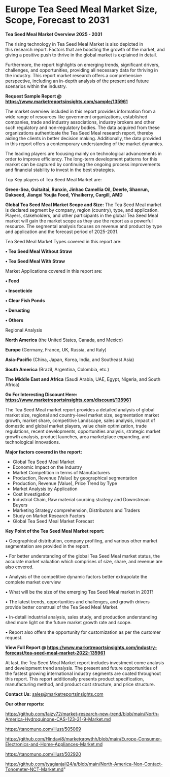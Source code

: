  # Europe Tea Seed Meal Market Size, Scope, Forecast to 2031

<Strong> Tea Seed Meal Market Overview 2025 - 2031</strong>

The rising technology in Tea Seed Meal Market is also depicted in this research report. Factors that are boosting the growth of the market, and giving a positive push to thrive in the global market is explained in detail.

Furthermore, the report highlights on emerging trends, significant drivers, challenges, and opportunities, providing all necessary data for thriving in the industry. This report market research offers a comprehensive perspective, including an in-depth analysis of the present and future scenarios within the industry.

<strong>Request Sample Report @ <a href=https://www.marketreportsinsights.com/sample/135961>https://www.marketreportsinsights.com/sample/135961</a></strong>

The market overview included in this report provides information from a wide range of resources like government organizations, established companies, trade and industry associations, industry brokers and other such regulatory and non-regulatory bodies. The data acquired from these organizations authenticate the Tea Seed Meal research report, thereby aiding the clients in better decision making. Additionally, the data provided in this report offers a contemporary understanding of the market dynamics.

The leading players are focusing mainly on technological advancements in order to improve efficiency. The long-term development patterns for this market can be captured by continuing the ongoing process improvements and financial stability to invest in the best strategies.

Top Key players of Tea Seed Meal Market are:

<strong>Green-Sea, Guitaitai, Runxin, Jinhao Camellia Oil, Deerle, Shanrun, Dakseed, Jiangxi Youjia Food, Yihaikerry, Cargill, AMD</strong>

<strong><b>Global Tea Seed Meal Market Scope and Size:</b></strong>
The Tea Seed Meal market is declared segment by company, region (country), type, and application. Players, stakeholders, and other participants in the global Tea Seed Meal market will gain the market scope as they use the report as a powerful resource. The segmental analysis focuses on revenue and product by type and application and the forecast period of 2025-2031.

Tea Seed Meal Market Types covered in this report are:

<strong>• Tea Seed Meal Without Straw

• Tea Seed Meal With Straw</strong>

Market Applications covered in this report are:

<strong>• Feed

• Insecticide

• Clear Fish Ponds

• Derusting

• Others</strong> 

Regional Analysis

<strong>North America</strong> (the United States, Canada, and Mexico)

<strong>Europe</strong> (Germany, France, UK, Russia, and Italy)

<strong>Asia-Pacific</strong> (China, Japan, Korea, India, and Southeast Asia)

<strong>South America</strong> (Brazil, Argentina, Colombia, etc.)

<strong>The Middle East and Africa</strong> (Saudi Arabia, UAE, Egypt, Nigeria, and South Africa)

<strong>Go For Interesting Discount Here: <a href=https://www.marketreportsinsights.com/discount/135961>https://www.marketreportsinsights.com/discount/135961</a></strong>

The Tea Seed Meal market report provides a detailed analysis of global market size, regional and country-level market size, segmentation market growth, market share, competitive Landscape, sales analysis, impact of domestic and global market players, value chain optimization, trade regulations, recent developments, opportunities analysis, strategic market growth analysis, product launches, area marketplace expanding, and technological innovations.

<strong><b>Major factors covered in the report:</b></strong>
<ul>
  <li>Global Tea Seed Meal Market </li>
  <li>Economic Impact on the Industry</li>
  <li>Market Competition in terms of Manufacturers</li>
  <li>Production, Revenue (Value) by geographical segmentation</li>
  <li>Production, Revenue (Value), Price Trend by Type</li>
  <li>Market Analysis by Application</li>
  <li>Cost Investigation</li>
  <li>Industrial Chain, Raw material sourcing strategy and Downstream Buyers</li>
  <li>Marketing Strategy comprehension, Distributors and Traders</li>
  <li>Study on Market Research Factors</li>
  <li>Global Tea Seed Meal Market Forecast</li>
</ul>

<strong><b>Key Point of the Tea Seed Meal Market report:</b></strong>

• Geographical distribution, company profiling, and various other market segmentation are provided in the report.

• For better understanding of the global Tea Seed Meal market status, the accurate market valuation which comprises of size, share, and revenue are also covered.

• Analysis of the competitive dynamic factors better extrapolate the complete market overview

• What will be the size of the emerging Tea Seed Meal market in 2031?

• The latest trends, opportunities and challenges, and growth drivers provide better construal of the Tea Seed Meal Market.

• In-detail industrial analysis, sales study, and production understanding shed more light on the future market growth rate and scope.

• Report also offers the opportunity for customization as per the customer request.

<strong><b>View Full Report @ <a href=https://www.marketreportsinsights.com/industry-forecast/tea-seed-meal-market-2022-135961>https://www.marketreportsinsights.com/industry-forecast/tea-seed-meal-market-2022-135961</a></b></strong>


At last, the Tea Seed Meal Market report includes investment come analysis and development trend analysis. The present and future opportunities of the fastest growing international industry segments are coated throughout this report. This report additionally presents product specification, manufacturing method, and product cost structure, and price structure.

<strong>Contact Us:</strong>
sales@marketreportsinsights.com

<strong>Our other reports:</strong>

<a href=https://github.com/faizy72/market-research-new-trend/blob/main/North-America-Hydroquinone-CAS-123-31-9-Market.md>https://github.com/faizy72/market-research-new-trend/blob/main/North-America-Hydroquinone-CAS-123-31-9-Market.md</a>

<a href=https://tanomuno.com/illust/505069>https://tanomuno.com/illust/505069</a>

<a href=https://github.com/Hindavi8/marketgrowthh/blob/main/Europe-Consumer-Electronics-and-Home-Appliances-Market.md>https://github.com/Hindavi8/marketgrowthh/blob/main/Europe-Consumer-Electronics-and-Home-Appliances-Market.md</a>

<a href=https://tanomuno.com/illust/502920>https://tanomuno.com/illust/502920</a>

<a href=https://github.com/tyagianjali24/a/blob/main/North-America-Non-Contact-Tonometer-NCT-Market.md>https://github.com/tyagianjali24/a/blob/main/North-America-Non-Contact-Tonometer-NCT-Market.md</a>"
